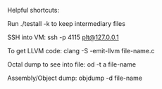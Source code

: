 Helpful shortcuts:

Run ./testall -k to keep intermediary files

SSH into VM: ssh -p 4115 plt@127.0.0.1

To get LLVM code: clang -S -emit-llvm file-name.c

Octal dump to see into file: od -t a file-name

Assembly/Object dump: objdump -d file-name
